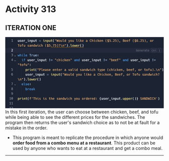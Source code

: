 # Activity 313

## ITERATION ONE
![alt text][iter one]
In this first iteration, the user can choose between chicken, beef, and tofu while being able to see the different prices for the sandwiches. The program then returns the user's sandwich choice as to not be at fault for a mistake in the order.




* This program is meant to replicate the procedure in which anyone would **order food from a combo menu at a restaurant**. This product can be used by anyone who wants to eat at a restaurant and get a combo meal.
---

[iter one]: https://github.com/rooftheus/Activity313/blob/main/images/Screenshot%202024-02-01%20125835.png "Iteration 1"


